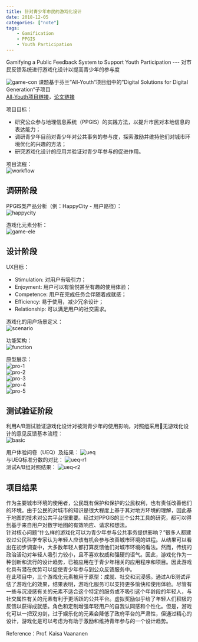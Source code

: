 ```yaml
---
title: 针对青少年市民的游戏化设计
date: 2018-12-05
categories: ["note"]
tags: 
    - Gamification
    - PPGIS
    - Youth Participation
---
```


Gamifying a Public Feedback System to Support Youth Participation --- 对市民反馈系统进行游戏化设计以提高青少年的参与度  

![game-con](https://tva1.sinaimg.cn/large/e6c9d24ely1h0gons5nk9j20ie0ca0tw.jpg)
课题基于芬兰”All-Youth“项目组中的”Digital Solutions for Digital Generation“子项目  
[All-Youth项目链接](https://www.allyouthstn.fi/en/all-youth-2/)，[论文链接](http://urn.fi/URN:NBN:fi:tty-201811222714)

项目目标：  
- 研究公众参与地理信息系统（PPGIS）的实践方法，以提升市民对本地信息的表达能力；  
- 调研青少年目前对青少年对公共事务的参与度，探索激励并维持他们对城市环境优化的兴趣的方法；  
- 研究游戏化设计的应用并验证对青少年参与的促进作用。  

项目流程：  
![workflow](https://tva1.sinaimg.cn/large/e6c9d24ely1h0hb9tr9rmj21440ja414.jpg)

调研阶段  
-----------------
PPGIS类产品分析（例：HappyCity - 用户路径）：  
![happycity](https://tva1.sinaimg.cn/large/e6c9d24ely1h0gq10kj49j20u0150wjy.jpg)  

游戏化元素分析：  
![game-ele](https://tva1.sinaimg.cn/large/e6c9d24ely1h0hb1690l8j20dh06swex.jpg)

设计阶段
-----------------
UX目标：  
- Stimulation: 对用户有吸引力；  
- Enjoyment: 用户可以有愉悦甚至有趣的使用体验；  
- Competence: 用户在完成任务会伴随着成就感；  
- Efficiency: 易于使用，减少冗余设计；  
- Relationship: 可以满足用户的社交需求。  

游戏化的用户场景定义：  
![scenario](https://tva1.sinaimg.cn/large/e6c9d24ely1h0gptli3pnj218t0u00zs.jpg)  

功能架构：  
![function](https://tva1.sinaimg.cn/large/e6c9d24ely1h0isi1ixi1j20p00ieq3x.jpg)

原型展示：  
![pro-1](https://tva1.sinaimg.cn/large/e6c9d24ely1h0j10e57nxj20qf0f9gni.jpg)  
![pro-2](https://tva1.sinaimg.cn/large/e6c9d24ely1h0j1257uvmj20qk0f976f.jpg)  
![pro-3](https://tva1.sinaimg.cn/large/e6c9d24ely1h0j12sd3zpj20qg0f6myx.jpg)  
![pro-4](https://tva1.sinaimg.cn/large/e6c9d24ely1h0j139dh08j20qh0f7gnl.jpg)  
![pro-5](https://tva1.sinaimg.cn/large/e6c9d24ely1h0j143a96bj20ox0fbtaj.jpg)

测试验证阶段
-----------------
利用A/B测试验证游戏化设计对被测青少年的使用影响，对照组采用无游戏化设计的意见反馈基本流程：  
![basic](https://tva1.sinaimg.cn/large/e6c9d24ely1h0hbo88i8mj20nh0ht40v.jpg)  

用户体验问卷（UEQ）及结果：
![ueq](https://tva1.sinaimg.cn/large/e6c9d24ely1h0hbq85cyjj215m0rl0yh.jpg)  
与UEQ标准分数的对比：
![ueq-r1](https://tva1.sinaimg.cn/large/e6c9d24ely1h0hd0z8n4hj214q0f6mz4.jpg)  
测试A/B组对照结果：
![ueq-r2](https://tva1.sinaimg.cn/large/e6c9d24ely1h0hcgp8f29j214k0e6q47.jpg)  

项目结果
-----------------
作为主要城市环境的使用者，公民既有保护和保护的公民权利，也有责任改善他们的环境。由于公民的对城市的知识是很大程度上基于其对地方环境的理解，因此基于地图的技术对公共平台很重要。经过对PPGIS的三个公共工具的研究，都可以得到基于来自用户对数字地图的有效响应、请求和想法。  
针对核心问题“什么样的游戏化可以为青少年参与公共事务提供影响？”很多人都建议过公民科学专家认为年轻人应该有机会参与改善城市环境的进程。从结果可以看出在初步调查中，大多数年轻人都打算反馈他们对城市环境的看法。然而，传统的政治活动对年轻人吸引力较小，且不喜欢权威和强硬的语气。因此，游戏化作为一种创新和流行的设计趋势，已被应用在于青少年相关的应用程序和项目。因此游戏化具有潜在优势可以促使青少年参与到公众反馈服务中。  
在此项目中，三个游戏化元素被用于原型：成就、社交和沉浸感。通过A/B测试评估了游戏化的效果，结果表明，游戏化服务可以支持更多愉快和使用体验。尽管有一些与沉浸感有关的元素不适合这个特定的服务或不吸引这个年龄段的年轻人，与社交属性有关的元素有利于更活跃的公共平台。虚拟奖励似乎给了年轻人们积极的反馈以获得成就感。角色和定制增强年轻用户的自我认同感和个性化。但是，游戏化可以一把双刃剑，过于娱乐化的元素会降低了政府平台的严肃性，但通过精心的设计，游戏化是可以考虑为有助于激励和维持青年参与的一个设计趋势。  

Reference：Prof. Kaisa Vaananen